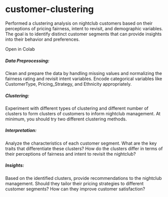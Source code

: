 # customer-clustering

Performed a clustering analysis on nightclub customers based on their perceptions of pricing fairness, intent to revisit, and demographic variables. The goal is to identify distinct customer segments that can provide insights into their behavior and preferences.

Open in Colab

##### Data Preprocessing:
Clean and prepare the data by handling missing values and normalizing the fairness rating and revisit intent variables.
Encode categorical variables like CustomerType, Pricing_Strategy, and Ethnicity appropriately.
##### Clustering:
Experiment with different types of clustering and different number of clusters to form clusters of customers to inform nightclub management. At minimum, you should try two different clustering methods. 
##### Interpretation:
Analyze the characteristics of each customer segment. What are the key traits that differentiate these clusters?
How do the clusters differ in terms of their perceptions of fairness and intent to revisit the nightclub?
##### Insights:
Based on the identified clusters, provide recommendations to the nightclub management. Should they tailor their pricing strategies to different customer segments? How can they improve customer satisfaction?
